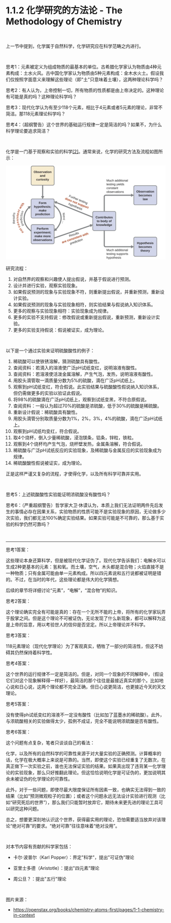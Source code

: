 # 1.1.2 化学研究的方法论 - The Methodology of Chemistry

<br>

上一节中提到，化学属于自然科学，化学研究应在科学范畴之内进行。

<br>

思考1：元素被定义为组成物质的最基本的单位。古希腊化学家认为物质由4种元素构成：土水火风。古中国化学家认为物质由5种元素构成：金木水火土。假设我们仅按照字面意义来理解这些理论（即"土"只意味着土壤），这两种理论科学吗？

思考2：有人认为，上帝控制一切，所有物质的性质都是由上帝决定的。这种理论有可能是真的吗？这种理论科学吗？

思考3：现代化学认为有至少118个元素，相比于4元素或者5元素的理论，非常不简洁。那118元素理论科学吗？

思考4：（超纲警告）这个世界的基础运行规律一定是简洁的吗？如果不，为什么科学理论要追求简洁？

<br>

化学是一门基于观察和实验的科学[[2]](https://en.wikipedia.org/wiki/Scientific_method)。通常来说，化学的研究方法及流程如图所示：

![](img/1.1.2-1.webp)

研究流程：

1. 对自然界的观察和兴趣使人提出假说，并基于假说进行预测。
2. 设计并进行实验，观察实验现象。
3. 如果假说预测的现象与实验现象不符，则重新提出假说，并重新预测，重新设计实验。
4. 如果假说预测的现象与实验现象相符，则实验结果与假说纳入知识体系。
5. 更多的观察与实验现象相符：实验现象成为规律。
6. 更多的实验不支持假说：修改假说或重新提出假说，重新预测，重新设计实验。
7. 更多的实验支持假说：假说被证实，成为理论。

<br>

以下是一个通过实验来证明硫酸酸性的例子：

1. 稀硫酸可以使铁锈溶解，猜测硫酸具有酸性。
2. 查阅资料：若滴入的溶液使广泛pH试纸变红，说明溶液有酸性。
3. 查阅资料：若溶液使活泼金属溶解，产生气泡，发热，说明溶液有酸性。
4. 用胶头滴管取一滴质量分数为5%的硫酸，滴在广泛pH试纸上。
5. 观察到pH试纸变红，符合假说。此实验结果与硫酸酸性假说纳入知识体系，但仍需做更多的实验以验证此假说。
6. 将98%的硫酸滴在广泛pH试纸上，观察到试纸变黑，不符合原假说。
7. 查阅资料：一般认为超过70%的硫酸是浓硫酸，低于30%的硫酸是稀硫酸。
8. 重新设计假说：稀硫酸具有酸性。
9. 用胶头滴管分别取质量分数为1%，2%，3%，4%的硫酸，滴在广泛pH试纸上。
10. 观察到pH试纸均变红，符合假说。
11. 取4个烧杯，倒入少量稀硫酸，浸泡镁条，铝条，锌粒，铁粒。
12. 观察到4个烧杯均产生气泡，烧杯壁发热，金属条溶解，符合假说。
13. 稀硫酸与广泛pH试纸反应的实验现象，及稀硫酸与金属反应的实验现象成为规律。
14. 稀硫酸酸性假说被证实，成为理论。

正是这样严谨又复杂的流程，才使得化学，以及所有科学可靠并实用。

<br>

思考5：上述硫酸酸性实验能证明浓硫酸没有酸性吗？

思考6：（严重超纲警告）哲学家大卫·休谟认为，本质上我们无法证明两件先后发生的事情必存在因果关系，实验物质的性质可能不是实验现象的原因，无论做多少次实验，我们都无法100%确定实验结果。如果实验可能是不可靠的，那么基于实验的科学仍然可靠吗？

<br>

---

思考1答案：

这些理论本身还算科学，但是被现代化学证伪了。现代化学告诉我们：电解水可以生成2种更基本的元素：氢和氧。而土壤，空气，木头都是混合物；火焰直接不是一种物质；只有金属可能由单一元素构成。所以四元素说和五行说都被证明是错的。不过，在当时的年代，这些理论都是伟大的化学猜想。

后续的章节将详细讨论“元素”，“电解”，“混合物”的知识。

思考2答案：

这个理论确实完全有可能是真的：存在一个无所不能的上帝，将所有的化学家玩弄于股掌之间。但是这个理论不可被证伪，无论发现了什么新现象，都可以解释为这是上帝的旨意，用以考验世人的信仰是否坚定。所以上帝理论并不科学。

思考3答案：

118元素理论（现代化学理论）为了客观真实，牺牲了一部分的简洁性，但这不妨碍其仍然保持着科学性。

思考4答案：

这个世界的运行规律不一定是简洁的。但是，对同一个现象的不同解释中，（假设它们对这个现象解释得一样好），最简洁的那个往往是最接近真实的那个。比如地心说和日心说，这两个理论都不完全正确，但日心说更简洁，也更接近今天的天文理论。

思考5答案：

没有使得ph试纸变红的溶液不一定没有酸性（比如加了蓝墨水的稀硫酸）。此外，与浓硫酸相关的实验做得太少，孤例不成证，完全不能说明浓硫酸是否有酸性。

思考6答案：

这个问题有点复杂，笔者只谈谈自己的看法：

化学，以及所有的自然科学的可靠性来源于对大量实验的正确预测。计算概率的话，化学在极大概率上来说是可靠的。当然，即使这个实验已经重复了无数次，在真正做下一次实验之前，谁也无法保证实验的结果。如果真出现了违背某一化学理论的实验现象，那么只好推翻此理论。但这恰恰说明化学是可证伪的，更加说明其余未被证伪的化学理论的可靠性。

此外，对于一些问题，即使尽最大限度保证所有因素一致，也确实无法得到一致的结果（比如“预测微观粒子的位置）；或者这个问题永远无法设计实验进行观测（比如“研究死后的世界”），那么我们只能暂时放弃它，期待未来更先进的理论工具可以研究这种问题。

总之，想要更深刻地认识这个世界，获得最实用的理论，恐怕需要适当放弃对该理论“绝对可靠”的要求。“绝对可靠”往往意味着“绝对没用”。 

<br>

对本节内容有贡献的科学家包括：

- 卡尔·波普尔（Karl Popper）：界定"科学"，提出"可证伪"理论

- 亚里士多德（Aristotle）：提出"四元素"理论

- 周公旦？：提出"五行"理论

<br>

图片来源：

- https://openstax.org/books/chemistry-atoms-first/pages/1-1-chemistry-in-context